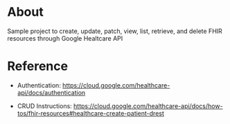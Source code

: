 # About
Sample project to create, update, patch, view, list, retrieve, and delete FHIR resources through Google Healtcare API

# Reference
- Authentication:
https://cloud.google.com/healthcare-api/docs/authentication

- CRUD Instructions:
https://cloud.google.com/healthcare-api/docs/how-tos/fhir-resources#healthcare-create-patient-drest
